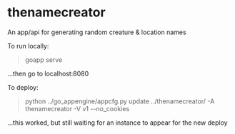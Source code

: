 # thenamecreator
An app/api for generating random creature & location names

To run locally:

> goapp serve

...then go to localhost:8080  

To deploy:

> python ../go_appengine/appcfg.py update ../thenamecreator/ -A thenamecreator -V v1 --no_cookies

...this worked, but still waiting for an instance to appear for the new deploy

